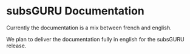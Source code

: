 # subsGURU Documentation

Currently the documentation is a mix between french and english. 

We plan to deliver the documentation fully in english for the subsGURU release.
